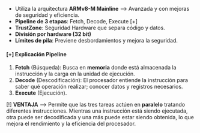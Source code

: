 * Utiliza la arquitectura **ARMv8-M Mainline** --> Avanzada y con mejoras de seguridad y eficiencia.
* **Pipeline de 3 etapas**: Fetch, Decode, Execute [+]
* **TrustZone**: Seguridad Hardware que separa código y datos.
* **División por hardware (32 bit)**
* **Límites de pila**: Previene desbordamientos y mejora la seguridad.

#### [+] Explicación **Pipeline**

1. **Fetch** (Búsqueda): Busca en **memoria** donde está almacenada la instrucción y la carga en la unidad de ejecución.
2. **Decode** (Descodificación): El procesador entiende la instrucción para saber qué operación realizar; conocer datos y registros necesarios.
3. **Execute** (Ejecución).

[!] **VENTAJA** --> Permite que las tres tareas actúen en **paralelo** tratando diferentes instrucciones.
Mientras una instrucción está siendo ejecutada, otra puede ser decodificada y una más puede estar siendo obtenida, lo que mejora el rendimiento y la eficiencia del procesador.
